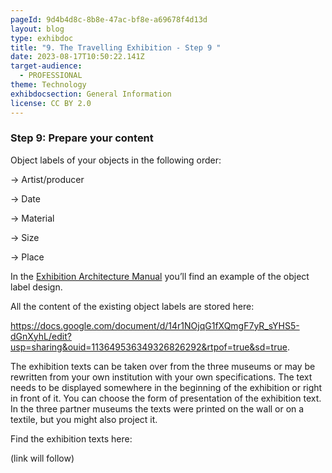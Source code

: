```yaml
---
pageId: 9d4b4d8c-8b8e-47ac-bf8e-a69678f4d13d
layout: blog
type: exhibdoc
title: "9. The Travelling Exhibition - Step 9 "
date: 2023-08-17T10:50:22.141Z
target-audience:
  - PROFESSIONAL
theme: Technology
exhibdocsection: General Information
license: CC BY 2.0
---
```

### S﻿tep 9: Prepare your content

Object labels of your objects in the following order:

→ Artist/producer

→ Date

→ Material

→ Size

→ Place

In the [Exhibition Architecture Manual](https://reinherit-hub.eu/exhibdoc/docarchitecture/) you’ll find an example of the object label design.

All the content of the existing object labels are stored here:

<https://docs.google.com/document/d/14r1NOjqG1fXQmgF7yR_sYHS5-dGnXyhL/edit?usp=sharing&ouid=113649536349326826292&rtpof=true&sd=true>.

The exhibition texts can be taken over from the three museums or may be rewritten from your own institution with your own specifications. The text needs to be displayed somewhere in the beginning of the exhibition or right in front of it. You can choose the form of presentation of the exhibition text. In the three partner museums the texts were printed on the wall or on a textile, but you might also project it.

Find the exhibition texts here:

(link will follow)

